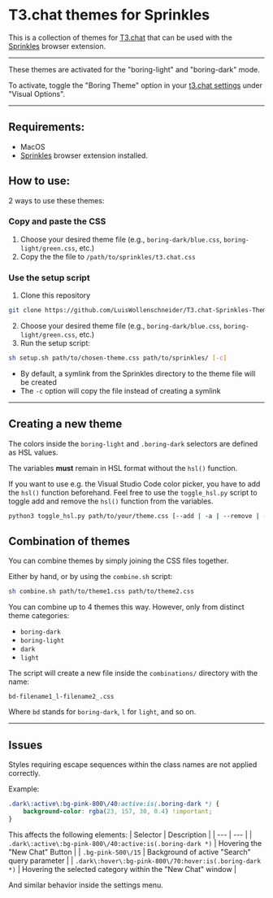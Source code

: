 # T3.chat themes for Sprinkles

This is a collection of themes for [T3.chat](https://t3.chat) that can be used with the [Sprinkles](https://getsprinkles.app) browser extension.

---

These themes are activated for the "boring-light" and "boring-dark" mode.

To activate, toggle the "Boring Theme" option in your [t3.chat settings](https://t3.chat/settings/customization) under "Visual Options".

---

## Requirements:
- MacOS
- [Sprinkles](https://getsprinkles.app) browser extension installed.

## How to use:

2 ways to use these themes:

### **Copy and paste the CSS**
1. Choose your desired theme file (e.g., `boring-dark/blue.css`, `boring-light/green.css`, etc.)
2. Copy the the file to `/path/to/sprinkles/t3.chat.css`

### **Use the setup script**
1. Clone this repository
```sh
git clone https://github.com/LuisWollenschneider/T3.chat-Sprinkles-Themes.git
```
2. Choose your desired theme file (e.g., `boring-dark/blue.css`, `boring-light/green.css`, etc.)
3. Run the setup script:
```sh
sh setup.sh path/to/chosen-theme.css path/to/sprinkles/ [-c]
```
- By default, a symlink from the Sprinkles directory to the theme file will be created
- The `-c` option will copy the file instead of creating a symlink

---

## Creating a new theme

The colors inside the `boring-light` and `.boring-dark` selectors are defined as HSL values.

The variables **must** remain in HSL format without the `hsl()` function.

If you want to use e.g. the Visual Studio Code color picker, you have to add the `hsl()` function beforehand.
Feel free to use the `toggle_hsl.py` script to toggle add and remove the `hsl()` function from the variables.
```sh
python3 toggle_hsl.py path/to/your/theme.css [--add | -a | --remove | -r]
```

## Combination of themes

You can combine themes by simply joining the CSS files together.

Either by hand, or by using the `combine.sh` script:
```sh
sh combine.sh path/to/theme1.css path/to/theme2.css
```
You can combine up to 4 themes this way. However, only from distinct theme categories:
- `boring-dark`
- `boring-light`
- `dark`
- `light`

The script will create a new file inside the `combinations/` directory with the name:
```
bd-filename1_l-filename2_.css
```
Where `bd` stands for `boring-dark`, `l` for `light`, and so on.

---

## Issues

Styles requiring escape sequences within the class names are not applied correctly. 

Example:
```css
.dark\:active\:bg-pink-800\/40:active:is(.boring-dark *) {
    background-color: rgba(23, 157, 30, 0.4) !important;
}
```

This affects the following elements:
| Selector | Description |
| --- | --- |
| `.dark\:active\:bg-pink-800\/40:active:is(.boring-dark *)` | Hovering the "New Chat" Button |
| `.bg-pink-500\/15` | Background of active "Search" query parameter |
| `.dark\:hover\:bg-pink-800\/70:hover:is(.boring-dark *)` | Hovering the selected category within the "New Chat" window |

And similar behavior inside the settings menu.